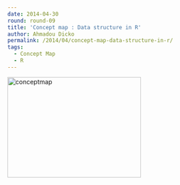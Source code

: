 ```yaml
---
date: 2014-04-30
round: round-09
title: 'Concept map : Data structure in R'
author: Ahmadou Dicko
permalink: /2014/04/concept-map-data-structure-in-r/
tags:
  - Concept Map
  - R
---
```

[<img class="alignnone size-medium wp-image-6894" alt="conceptmap" src="http://teaching.software-carpentry.org/wp-content/uploads/2014/04/conceptmap-300x225.jpg" width="300" height="225" />][1]

 [1]: http://teaching.software-carpentry.org/wp-content/uploads/2014/04/conceptmap.jpg
